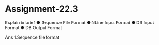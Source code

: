 # Assignment-22.3

Explain in brief
● Sequence File Format
● NLine Input Format
● DB Input Format
● DB Output Format

Ans
1.Sequence file format
